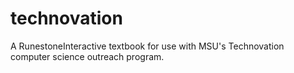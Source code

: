# technovation
A RunestoneInteractive textbook for use with MSU's Technovation computer science outreach program.
